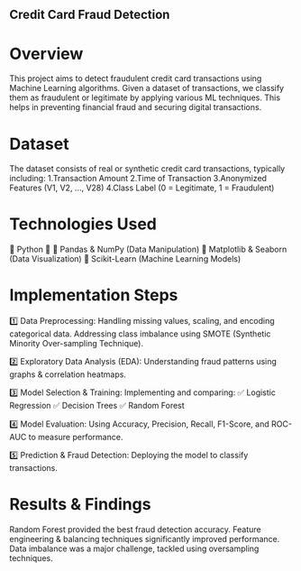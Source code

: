 ## Credit Card Fraud Detection


# Overview
This project aims to detect fraudulent credit card transactions using Machine Learning algorithms. Given a dataset of transactions, we classify them as fraudulent or legitimate by applying various ML techniques. This helps in preventing financial fraud and securing digital transactions.

# Dataset
The dataset consists of real or synthetic credit card transactions, typically including:
 1.Transaction Amount
 2.Time of Transaction
 3.Anonymized Features (V1, V2, ..., V28)
 4.Class Label (0 = Legitimate, 1 = Fraudulent)
 
# Technologies Used
🔹 Python 🐍
🔹 Pandas & NumPy (Data Manipulation)
🔹 Matplotlib & Seaborn (Data Visualization)
🔹 Scikit-Learn (Machine Learning Models)

# Implementation Steps
1️⃣ Data Preprocessing: 
Handling missing values, scaling, and encoding categorical data.
Addressing class imbalance using SMOTE (Synthetic Minority Over-sampling Technique).

2️⃣ Exploratory Data Analysis (EDA):
Understanding fraud patterns using graphs & correlation heatmaps.

3️⃣ Model Selection & Training:
Implementing and comparing:
   ✅ Logistic Regression
   ✅ Decision Trees
   ✅ Random Forest
   
4️⃣ Model Evaluation:
Using Accuracy, Precision, Recall, F1-Score, and ROC-AUC to measure performance.

5️⃣ Prediction & Fraud Detection:
Deploying the model to classify transactions.

 # Results & Findings
Random Forest provided the best fraud detection accuracy.
Feature engineering & balancing techniques significantly improved performance.
Data imbalance was a major challenge, tackled using oversampling techniques.


